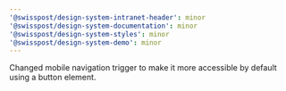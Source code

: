 ```yaml
---
'@swisspost/design-system-intranet-header': minor
'@swisspost/design-system-documentation': minor
'@swisspost/design-system-styles': minor
'@swisspost/design-system-demo': minor
---
```


Changed mobile navigation trigger to make it more accessible by default using a button element.
